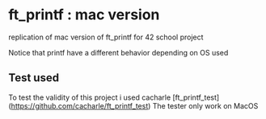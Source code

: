 # ft_printf : mac version
replication of mac version of ft_printf for 42 school project

Notice that printf have a different behavior depending on OS used


## Test used

To test the validity of this project i used cacharle [ft_printf_test] (https://github.com/cacharle/ft_printf_test)
The tester only work on MacOS
